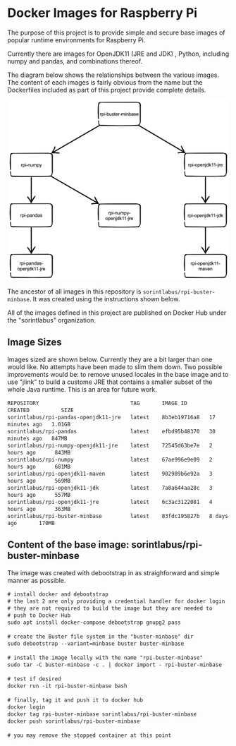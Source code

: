# Docker Images for Raspberry Pi 

The purpose of this project is to provide simple and secure base images of popular 
runtime environments for Raspberry Pi.

Currently there are images for OpenJDK11 (JRE and JDK) , Python, including 
numpy and pandas, and combinations thereof. 

The diagram below shows the relationships between the various images.  The content of each 
images is fairly obvious from the name but the Dockerfiles included as part of this project
provide complete details.

![image hierarchy](./rpi-image-hierarchy.png)

The ancestor of all images in this repository is `sorintlabus/rpi-buster-minbase`.
It was created using the instructions shown below. 

All of the images defined in this project are published on Docker Hub under the "sorintlabus" 
organization.

## Image Sizes

Images sized are shown below.  Currently they are a bit larger than one would like. No 
attempts have been made to slim them down.  Two possible improvements would be: to 
remove unused locales in the base image and to use "jlink" to build a custome JRE that 
contains a smaller subset of the whole Java runtime. This is an area for future work.

```
REPOSITORY                             TAG       IMAGE ID       CREATED          SIZE
sorintlabus/rpi-pandas-openjdk11-jre   latest    8b3eb19716a8   17 minutes ago   1.01GB
sorintlabus/rpi-pandas                 latest    efbd95b48370   30 minutes ago   847MB
sorintlabus/rpi-numpy-openjdk11-jre    latest    72545d63be7e   2 hours ago      843MB
sorintlabus/rpi-numpy                  latest    67ae996e9e09   2 hours ago      681MB
sorintlabus/rpi-openjdk11-maven        latest    902989b6e92a   3 hours ago      569MB
sorintlabus/rpi-openjdk11-jdk          latest    7a8a644aa28c   3 hours ago      557MB
sorintlabus/rpi-openjdk11-jre          latest    6c3ac3122081   4 hours ago      363MB
sorintlabus/rpi-buster-minbase         latest    83fdc195827b   8 days ago       170MB
```

## Content of the base image: sorintlabus/rpi-buster-minbase

The image was created with debootstrap in as straighforward and simple manner as 
possible.

```
# install docker and debootstrap
# the last 2 are only providing a credential handler for docker login 
# they are not required to build the image but they are needed to 
# push to Docker Hub
sudo apt install docker-compose debootstrap gnupg2 pass 

# create the Buster file system in the "buster-minbase" dir
sudo debootstrap --variant=minbase buster buster-minbase

# install the image locally with the name "rpi-buster-minbase"
sudo tar -C buster-minbase -c . | docker import - rpi-buster-minbase

# test if desired
docker run -it rpi-buster-minbase bash 

# finally, tag it and push it to docker hub
docker login
docker tag rpi-buster-minbase sorintlabus/rpi-buster-minbase
docker push sorintlabus/rpi-buster-minbase

# you may remove the stopped container at this point
```
